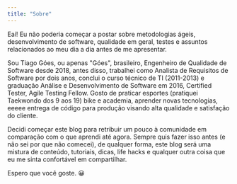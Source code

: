 ```yaml
---
title: "Sobre"
---
```


Eaí!
Eu não poderia começar a postar sobre metodologias ágeis, desenvolvimento de software, qualidade em geral, testes e assuntos relacionados ao meu dia a dia antes de me apresentar.

Sou Tiago Góes, ou apenas "Góes", brasileiro, Engenheiro de Qualidade de Software desde 2018, antes disso, trabalhei como Analista de Requisitos de Software por dois anos, conclui o curso técnico de TI (2011-2013) e graduação Análise e Desenvolvimento de Software em 2016, Certified Tester, Agile Testing Fellow. Gosto de praticar esportes (pratiquei Taekwondo dos 9 aos 19) bike e academia, aprender novas tecnologias, eeeee entrega de código para produção visando alta qualidade e satisfação do cliente.

Decidi começar este blog para retribuir um pouco à comunidade em comparação com o que aprendi até agora. Sempre quis fazer isso antes (e não sei por que não comecei), de qualquer forma, este blog será uma mistura de conteúdo, tutoriais, dicas, life hacks e qualquer outra coisa que eu me sinta confortável em compartilhar.

Espero que você goste. 😀
